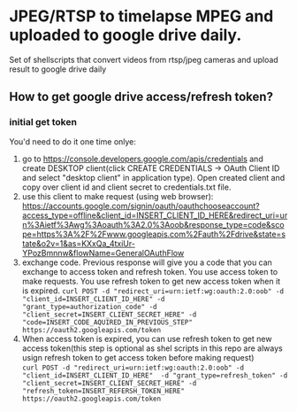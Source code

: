 # JPEG/RTSP to timelapse MPEG and uploaded to google drive daily.
Set of shellscripts that convert videos from rtsp/jpeg cameras and upload result to google drive daily


## How to get google drive access/refresh token?
### initial get token
You'd need to do it one time onlye:
1. go to https://console.developers.google.com/apis/credentials and create DESKTOP client(click CREATE CREDENTIALS -> OAuth Client ID and select "desktop client" in application type).
Open created client and copy over client id and client secret to credentials.txt file. 
2. use this client to make request (using web browser):
 https://accounts.google.com/signin/oauth/oauthchooseaccount?access_type=offline&client_id=INSERT_CLIENT_ID_HERE&redirect_uri=urn%3Aietf%3Awg%3Aoauth%3A2.0%3Aoob&response_type=code&scope=https%3A%2F%2Fwww.googleapis.com%2Fauth%2Fdrive&state=state&o2v=1&as=KXxQa_4txiUr-YPozBmnnw&flowName=GeneralOAuthFlow
3. exchange code. Previous response will give you a code that you can exchange to access token and refresh token. You use access token to make requests. You use refresh token to get new access token when it is expired. 
 ```curl POST -d "redirect_uri=urn:ietf:wg:oauth:2.0:oob" -d "client_id=INSERT_CLIENT_ID_HERE" -d "grant_type=authorization_code" -d "client_secret=INSERT_CLIENT_SECRET_HERE" -d "code=INSERT_CODE_AQUIRED_IN_PREVIOUS_STEP" https://oauth2.googleapis.com/token```
4. When access token is expired, you can use refresh token to get new access token(this step is optional as shel scripts in this repo are always usign refresh token to get access token before making request)  
  ```curl POST -d "redirect_uri=urn:ietf:wg:oauth:2.0:oob" -d "client_id=INSERT_CLIENT_ID_HERE"  -d "grant_type=refresh_token" -d "client_secret=INSERT_CLIENT_SECRET_HERE" -d "refresh_token=INSERT_REFERSH_TOKEN_HERE" https://oauth2.googleapis.com/token```
 
